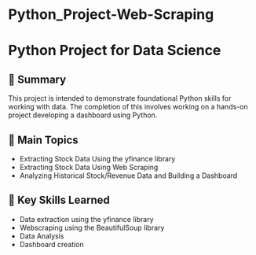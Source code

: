 # Python_Project-Web-Scraping

<h1>Python Project for Data Science</h1>

## 📄 Summary

This project is intended to demonstrate foundational Python skills for working with data. The completion of this involves working on a hands-on project developing a dashboard using Python.

## 📑 Main Topics

- Extracting Stock Data Using the yfinance library
- Extracting Stock Data Using Web Scraping
- Analyzing Historical Stock/Revenue Data and Building a Dashboard

## 🔑 Key Skills Learned

- Data extraction using the yfinance library
- Webscraping using the BeautifulSoup library
- Data Analysis
- Dashboard creation
